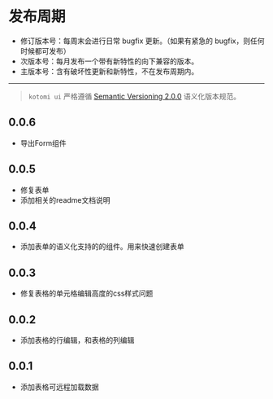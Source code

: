 # 发布周期

- 修订版本号：每周末会进行日常 bugfix 更新。（如果有紧急的 bugfix，则任何时候都可发布）
- 次版本号：每月发布一个带有新特性的向下兼容的版本。
- 主版本号：含有破坏性更新和新特性，不在发布周期内。

---
> `kotomi ui` 严格遵循 [Semantic Versioning 2.0.0](http://semver.org/lang/zh-CN/) 语义化版本规范。

## 0.0.6

- 导出Form组件

## 0.0.5

- 修复表单
- 添加相关的readme文档说明

## 0.0.4

- 添加表单的语义化支持的的组件。用来快速创建表单

## 0.0.3

- 修复表格的单元格编辑高度的css样式问题

## 0.0.2

- 添加表格的行编辑，和表格的列编辑  

## 0.0.1

- 添加表格可远程加载数据  
